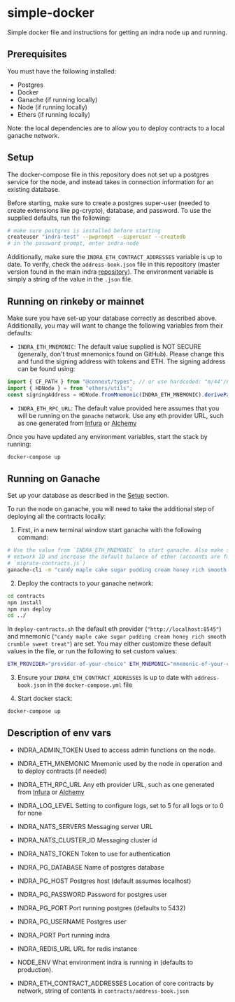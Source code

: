 # simple-docker

Simple docker file and instructions for getting an indra node up and running.

## Prerequisites

You must have the following installed:

- Postgres
- Docker
- Ganache (if running locally)
- Node (if running locally)
- Ethers (if running locally)

Note: the local dependencies are to allow you to deploy contracts to a local ganache network.

## Setup

The docker-compose file in this repository does not set up a postgres service for the node, and instead takes in connection information for an existing database.

Before starting, make sure to create a postgres super-user (needed to create extensions like pg-crypto), database, and password. To use the supplied defaults, run the following:

```bash
# make sure postgres is installed before starting
createuser "indra-test" --pwprompt --superuser --createdb
# in the password prompt, enter indra-node
```

Additionally, make sure the `INDRA_ETH_CONTRACT_ADDRESSES` variable is up to date. To verify, check the `address-book.json` file in this repository (master version found in the main indra [repository](https://github.com/ConnextProject/indra/blob/staging/modules/contracts/address-book.json)). The environment variable is simply a string of the value in the `.json` file.

## Running on rinkeby or mainnet

Make sure you have set-up your database correctly as described above. Additionally, you may will want to change the following variables from their defaults:

- `INDRA_ETH_MNEMONIC`: The default value supplied is NOT SECURE (generally, don't trust mnemonics found on GitHub). Please change this and fund the signing address with tokens and ETH. The signing address can be found using:

```typescript
import { CF_PATH } from "@connext/types"; // or use hardcoded: "m/44'/60'/0'/25446"
import { HDNode } = from "ethers/utils";
const signingAddress = HDNode.fromMnemonic(INDRA_ETH_MNEMONIC).derivePath(CF_PATH).address;
```

- `INDRA_ETH_RPC_URL`: The default value provided here assumes that you will be running on the `ganache` network. Use any eth provider URL, such as one generated from [Infura](https://infura.io) or [Alchemy](https://alchemyapi.io)

Once you have updated any environment variables, start the stack by running:

```bash
docker-compose up
```

## Running on Ganache

Set up your database as described in the [Setup](#setup) section.

To run the node on ganache, you will need to take the additional step of deploying all the contracts locally:

1. First, in a new terminal window start ganache with the following command:

```bash
# Use the value from `INDRA_ETH_MNEMONIC` to start ganache. Also make sure to specify the
# network ID and increase the default balance of ether (accounts are funded in
# `migrate-contracts.js`)
ganache-cli -m "candy maple cake sugar pudding cream honey rich smooth crumble sweet treat" -i 4447 --defaultBalanceEther="1000000000"
```

2. Deploy the contracts to your ganache network:

```bash
cd contracts
npm install
npm run deploy
cd ../
```

In `deploy-contracts.sh` the default eth provider (`"http://localhost:8545"`) and mnemonic (`"candy maple cake sugar pudding cream honey rich smooth crumble sweet treat"`) are set. You may either customize these default values in the file, or run the following to set custom values:

```bash
ETH_PROVIDER="provider-of-your-choice" ETH_MNEMONIC="mnemonic-of-your-choice" bash deploy-contracts.sh
```

3. Ensure your `INDRA_ETH_CONTRACT_ADDRESSES` is up to date with `address-book.json` in the `docker-compose.yml` file

4. Start docker stack:

```bash
docker-compose up
```

## Description of env vars

- INDRA_ADMIN_TOKEN
  Used to access admin functions on the node.

- INDRA_ETH_MNEMONIC
  Mnemonic used by the node in operation and to deploy contracts (if needed)

- INDRA_ETH_RPC_URL
  Any eth provider URL, such as one generated from [Infura](https://infura.io) or [Alchemy](https://alchemyapi.io)

- INDRA_LOG_LEVEL
  Setting to configure logs, set to 5 for all logs or to 0 for none

- INDRA_NATS_SERVERS
  Messaging server URL

- INDRA_NATS_CLUSTER_ID
  Messaging cluster id

- INDRA_NATS_TOKEN
  Token to use for authentication

- INDRA_PG_DATABASE
  Name of postgres database

- INDRA_PG_HOST
  Postgres host (default assumes localhost)

- INDRA_PG_PASSWORD
  Password for postgres user

- INDRA_PG_PORT
  Port running postgres (defaults to 5432)

- INDRA_PG_USERNAME
  Postgres user

- INDRA_PORT
  Port running indra

- INDRA_REDIS_URL
  URL for redis instance

- NODE_ENV
  What environment indra is running in (defaults to production).

- INDRA_ETH_CONTRACT_ADDRESSES
  Location of core contracts by network, string of contents in `contracts/address-book.json`
